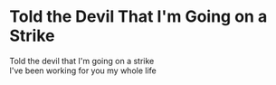 # Told the Devil That I'm Going on a Strike

Told the devil that I'm going on a strike  
I've been working for you my whole life
